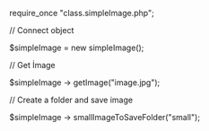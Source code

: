 require_once "class.simpleImage.php";

// Connect object

$simpleImage = new simpleImage();

// Get İmage

$simpleImage -> getImage("image.jpg");

// Create a folder and save image

$simpleImage -> smallImageToSaveFolder("small");

